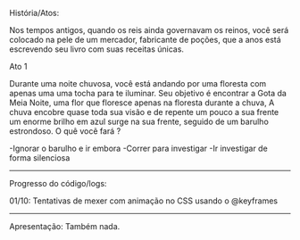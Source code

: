 
História/Atos:

Nos tempos antigos, quando os reis ainda governavam os reinos, você será colocado na pele de um mercador, fabricante de poções, que a anos está escrevendo seu livro com suas receitas únicas. 

Ato 1

Durante uma noite chuvosa, você está andando por uma floresta  com apenas uma uma tocha para te iluminar. Seu objetivo é encontrar a Gota da Meia Noite, uma flor que floresce apenas na floresta durante a chuva, A chuva encobre quase toda sua visão e de repente um pouco a sua frente um enorme brilho em azul surge na sua frente, seguido de um barulho estrondoso. O quê vocẽ fará ?  

-Ignorar o barulho e ir embora
-Correr para investigar
-Ir investigar de forma silenciosa


--------------------


Progresso do código/logs: 

01/10: Tentativas de mexer com animação no CSS usando o @keyframes

--------------------   


Apresentação: Também nada.




















